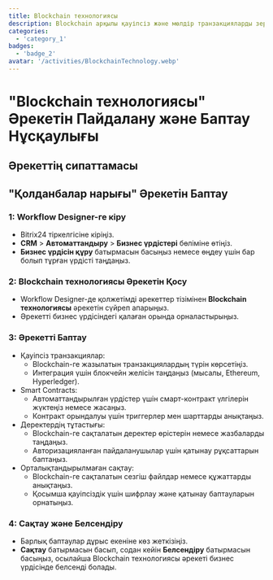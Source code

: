 ```yaml
---
title: Blockchain технологиясы
description: Blockchain арқылы қауіпсіз және мөлдір транзакцияларды зерттеңіз.
categories: 
  - 'category_1'
badges: 
  - 'badge_2'
avatar: '/activities/BlockchainTechnology.webp'
---
```

# "Blockchain технологиясы" Әрекетін Пайдалану және Баптау Нұсқаулығы

## Әрекеттің сипаттамасы

## **"Қолданбалар нарығы" Әрекетін Баптау**

### 1: Workflow Designer-ге кіру
- Bitrix24 тіркелгісіне кіріңіз.
- **CRM** > **Автоматтандыру** > **Бизнес үрдістері** бөліміне өтіңіз.
- **Бизнес үрдісін құру** батырмасын басыңыз немесе өңдеу үшін бар болып тұрған үрдісті таңдаңыз.

### 2: Blockchain технологиясы Әрекетін Қосу
- Workflow Designer-де қолжетімді әрекеттер тізімінен **Blockchain технологиясы** әрекетін сүйреп апарыңыз.
- Әрекетті бизнес үрдісіндегі қалаған орында орналастырыңыз.

### 3: Әрекетті Баптау
- Қауіпсіз транзакциялар:
  - Blockchain-ге жазылатын транзакциялардың түрін көрсетіңіз.
  - Интеграция үшін блокчейн желісін таңдаңыз (мысалы, Ethereum, Hyperledger).
- Smart Contracts:
  - Автоматтандырылған үрдістер үшін смарт-контракт үлгілерін жүктеңіз немесе жасаңыз.
  - Контракт орындалуы үшін триггерлер мен шарттарды анықтаңыз.
- Деректердің тұтастығы:
  - Blockchain-ге сақталатын деректер өрістерін немесе жазбаларды таңдаңыз.
  - Авторизацияланған пайдаланушылар үшін қатынау рұқсаттарын баптаңыз.
- Орталықтандырылмаған сақтау:
  - Blockchain-ге сақталатын сезгіш файлдар немесе құжаттарды анықтаңыз.
  - Қосымша қауіпсіздік үшін шифрлау және қатынау баптауларын орнатыңыз.

### 4: Сақтау және Белсендіру
- Барлық баптаулар дұрыс екеніне көз жеткізіңіз.
- **Сақтау** батырмасын басып, содан кейін **Белсендіру** батырмасын басыңыз, осылайша Blockchain технологиясы әрекеті бизнес үрдісінде белсенді болады.